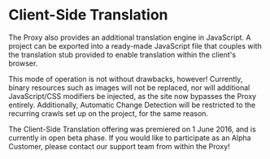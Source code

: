 # Client-Side Translation

The Proxy also provides an additional translation engine in
JavaScript. A project can be exported into a ready-made JavaScript
file that couples with the translation stub provided to enable
translation within the client's browser.

This mode of operation is not without drawbacks, however! Currently,
binary resources such as images will not be replaced, nor will
additional JavaScript/CSS modifiers be injected, as the site now
bypasses the Proxy entirely. Additionally, Automatic Change Detection
will be restricted to the recurring crawls set up on the project, for
the same reason.

The Client-Side Translation offering was premiered on 1 June 2016, and
is currently in open beta phase. If you would like to participate as
an Alpha Customer, please contact our support team from within the
Proxy!
